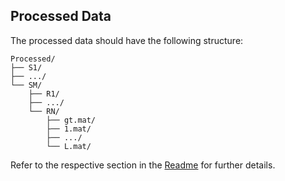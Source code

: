 ## Processed Data

The processed data should have the following structure:

```plaintext
Processed/
├── S1/
├── .../
└── SM/
    ├── R1/
    ├── .../
    └── RN/
        ├── gt.mat/
        ├── 1.mat/
        ├── .../
        └── L.mat/
```

Refer to the respective section in the [Readme](/Readme.md) for further details.